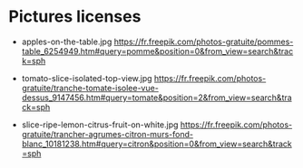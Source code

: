 # Pictures licenses

* apples-on-the-table.jpg
https://fr.freepik.com/photos-gratuite/pommes-table_6254949.htm#query=pomme&position=0&from_view=search&track=sph

* tomato-slice-isolated-top-view.jpg
https://fr.freepik.com/photos-gratuite/tranche-tomate-isolee-vue-dessus_9147456.htm#query=tomate&position=2&from_view=search&track=sph

* slice-ripe-lemon-citrus-fruit-on-white.jpg
https://fr.freepik.com/photos-gratuite/trancher-agrumes-citron-murs-fond-blanc_10181238.htm#query=citron&position=0&from_view=search&track=sph
